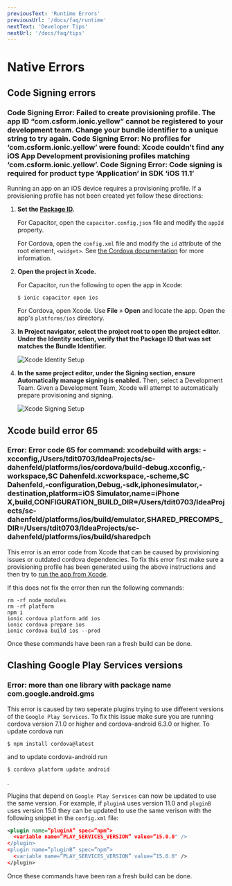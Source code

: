 ```yaml
---
previousText: 'Runtime Errors'
previousUrl: '/docs/faq/runtime'
nextText: 'Developer Tips'
nextUrl: '/docs/faq/tips'
---
```


# Native Errors

## Code Signing errors

### Code Signing Error: Failed to create provisioning profile. The app ID “com.csform.ionic.yellow” cannot be registered to your development team. Change your bundle identifier to a unique string to try again. Code Signing Error: No profiles for ‘com.csform.ionic.yellow’ were found: Xcode couldn’t find any iOS App Development provisioning profiles matching ‘com.csform.ionic.yellow’. Code Signing Error: Code signing is required for product type ‘Application’ in SDK ‘iOS 11.1’

Running an app on an iOS device requires a provisioning profile. If a provisioning profile has not been created yet follow these directions:

1. <strong>Set the [Package ID](/docs/faq/glossary#package-id).</strong>

    For Capacitor, open the `capacitor.config.json` file and modify the `appId` property.

    For Cordova, open the `config.xml` file and modify the `id` attribute of the root element, `<widget>`. See [the Cordova documentation](https://cordova.apache.org/docs/en/latest/config_ref/#widget) for more information.

2. <strong>Open the project in <b>Xcode</b>.</strong>

    For Capacitor, run the following to open the app in Xcode:

    ```shell
    $ ionic capacitor open ios
    ```

    For Cordova, open Xcode. Use **File** &raquo; **Open** and locate the app. Open the app's `platforms/ios` directory.

3. <strong>In <b>Project navigator</b>, select the project root to open the project editor. Under the **Identity** section, verify that the Package ID that was set matches the Bundle Identifier.</strong>

    ![Xcode Identity Setup](../assets/img/running/ios-xcode-identity-setup.png)

4. <strong>In the same project editor, under the <b>Signing</b> section, ensure <b>Automatically manage signing</b> is enabled.</strong> Then, select a Development Team. Given a Development Team, Xcode will attempt to automatically prepare provisioning and signing.

    ![Xcode Signing Setup](../assets/img/running/ios-xcode-signing-setup.png)


## Xcode build error 65

### Error: Error code 65 for command: xcodebuild with args: -xcconfig,/Users/tdit0703/IdeaProjects/sc-dahenfeld/platforms/ios/cordova/build-debug.xcconfig,-workspace,SC Dahenfeld.xcworkspace,-scheme,SC Dahenfeld,-configuration,Debug,-sdk,iphonesimulator,-destination,platform=iOS Simulator,name=iPhone X,build,CONFIGURATION_BUILD_DIR=/Users/tdit0703/IdeaProjects/sc-dahenfeld/platforms/ios/build/emulator,SHARED_PRECOMPS_DIR=/Users/tdit0703/IdeaProjects/sc-dahenfeld/platforms/ios/build/sharedpch

This error is an error code from Xcode that can be caused by provisioning issues or outdated cordova dependencies. To fix this error first make sure a provisioning profile has been generated using the above instructions and then try to [run the app from Xcode](/docs/building/ios#running-with-xcode). 

If this does not fix the error then run the following commands:

```
rm -rf node_modules
rm -rf platform
npm i
ionic cordova platform add ios
ionic cordova prepare ios
ionic cordova build ios --prod
```
Once these commands have been ran a fresh build can be done.

## Clashing Google Play Services versions

### Error: more than one library with package name com.google.android.gms

This error is caused by two seperate plugins trying to use different versions of the `Google Play Services`. To fix this issue make sure you are running cordova version 7.1.0 or higher and cordova-android 6.3.0 or higher. To update cordova run 

```shell
$ npm install cordova@latest
```
and to update cordova-android run

```shell
$ cordova platform update android
```
.

Plugins that depend on `Google Play Services` can now be updated to use the same version. For example, if `pluginA` uses version 11.0 and `pluginB` uses version 15.0 they can be updated to use the same verison with the following snippet in the `config.xml` file:

```xml
<plugin name=”pluginA” spec=”npm”>
  <variable name=”PLAY_SERVICES_VERSION” value=”15.0.0" />
</plugin>
<plugin name=”pluginB” spec=”npm”>
  <variable name=”PLAY_SERVICES_VERSION” value=”15.0.0" />
</plugin>
```
Once these commands have been ran a fresh build can be done.
